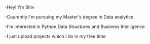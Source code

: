 -Hey! I'm Shiv

-Cuurently I'm pursuing my Master's degree in Data analytics

-I'm interested in Python,Data Structures and Business Intelligence

-I just upload projects which I do in my free time

<!---
sh1vkumar/sh1vkumar is a ✨ special ✨ repository because its `README.md` (this file) appears on your GitHub profile.
You can click the Preview link to take a look at your changes.
--->
